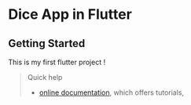 # Dice App in Flutter

## Getting Started

This is my first flutter project !


> Quick help
> - [online documentation](https://docs.flutter.dev/), which offers tutorials,

